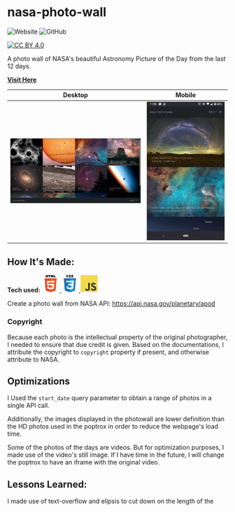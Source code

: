 # nasa-photo-wall

<img alt="Website" src="https://img.shields.io/website?style=flat-square&url=https%3A%2F%2Fnasa-photo-wall.netlify.app%2F">

<img alt="GitHub" src="https://img.shields.io/github/license/infinitesolargalaxy/nasa-photo-wall?style=flat-square">

[![CC BY 4.0][cc-by-image]][cc-by]

[cc-by]: http://creativecommons.org/licenses/by/3.0/
[cc-by-image]: https://i.creativecommons.org/l/by/4.0/88x31.png

A photo wall of NASA's beautiful Astronomy Picture of the Day from the last 12 days.

**[Visit Here](https://nasa-photo-wall.netlify.app/)**

| Desktop | Mobile |
|---|---|
| <img src="Desktop.PNG"> | <img src="Mobile.PNG"> |

## How It's Made:

**Tech used:** <a href="https://www.w3.org/html/" target="_blank" rel="noreferrer"> <img src="https://raw.githubusercontent.com/devicons/devicon/master/icons/html5/html5-original-wordmark.svg" alt="html5" width="40" height="40"/> </a> <a href="https://www.w3schools.com/css/" target="_blank" rel="noreferrer"> <img src="https://raw.githubusercontent.com/devicons/devicon/master/icons/css3/css3-original-wordmark.svg" alt="css3" width="40" height="40"/> </a> <a href="https://developer.mozilla.org/en-US/docs/Web/JavaScript" target="_blank" rel="noreferrer"> <img src="https://raw.githubusercontent.com/devicons/devicon/master/icons/javascript/javascript-original.svg" alt="javascript" width="40" height="40"/> </a>

Create a photo wall from NASA API: https://api.nasa.gov/planetary/apod

### Copyright
Because each photo is the intellectual property of the original photographer, I needed to ensure that due credit is given. Based on the documentations, I attribute the copyright to `copyright` property if present, and otherwise attribute to NASA.

## Optimizations
I Used the `start_date` query parameter to obtain a range of photos in a single API call.

Additionally, the images displayed in the photowall are lower definition than the HD photos used in the poptrox in order to reduce the webpage's load time.

Some of the photos of the days are videos. But for optimization purposes, I made use of the video's still image. If I have time in the future, I will change the poptrox to have an iframe with the original video.

## Lessons Learned:
I made use of text-overflow and elipsis to cut down on the length of the 
